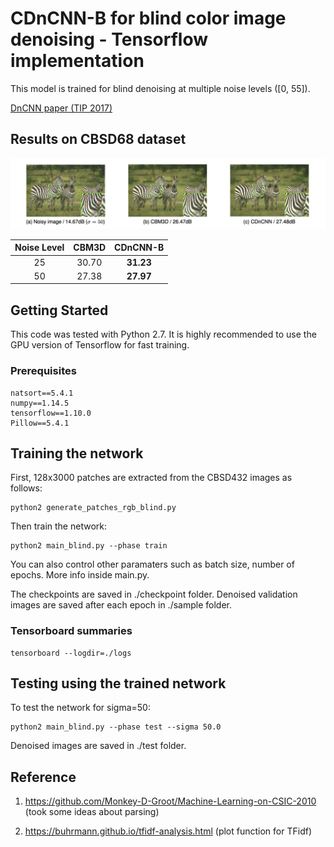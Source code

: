 # CDnCNN-B for blind color image denoising - Tensorflow implementation

This model is trained for blind denoising at multiple noise levels (\[0, 55\]).

[DnCNN paper (TIP 2017)](http://www4.comp.polyu.edu.hk/~cslzhang/paper/DnCNN.pdf)

## Results on CBSD68 dataset
![CBSD68](./imgs/denoised.png)


| Noise Level | CBM3D | CDnCNN-B |
|:-----------:|:-------:|:----------------:|
| 25          | 30.70   | **31.23**        |
| 50          | 27.38   | **27.97**        |

## Getting Started

This code was tested with Python 2.7. It is highly recommended to use the GPU version of Tensorflow for fast training.

### Prerequisites
```
natsort==5.4.1
numpy==1.14.5
tensorflow==1.10.0
Pillow==5.4.1
```

## Training the network

First, 128x3000 patches are extracted from the CBSD432 images as follows:

```
python2 generate_patches_rgb_blind.py
```
Then train the network:
```
python2 main_blind.py --phase train
```
You can also control other paramaters such as batch size, number of epochs. More info inside main.py.

The checkpoints are saved in ./checkpoint folder. Denoised validation images are saved after each epoch in ./sample folder.

### Tensorboard summaries
```
tensorboard --logdir=./logs
```

## Testing using the trained network

To test the network for sigma=50:
```
python2 main_blind.py --phase test --sigma 50.0
```
Denoised images are saved in ./test folder.


## Reference
1) https://github.com/Monkey-D-Groot/Machine-Learning-on-CSIC-2010 (took some ideas about parsing)

2) https://buhrmann.github.io/tfidf-analysis.html (plot function for TFidf)


